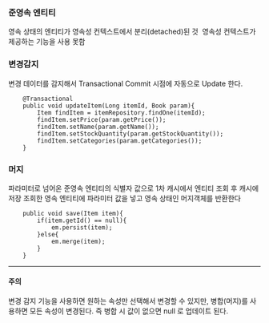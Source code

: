 ### 준영속 엔티티
영속 상태의 엔티티가 영속성 컨텍스트에서 분리(detached)된 것 
영속성 컨텍스트가 제공하는 기능을 사용 못함

### 변경감지

변경 데이터를 감지해서 Transactional Commit 시점에 자동으로 Update 한다.

```
    @Transactional
    public void updateItem(Long itemId, Book param){
        Item findItem = itemRepository.findOne(itemId);
        findItem.setPrice(param.getPrice());
        findItem.setName(param.getName());
        findItem.setStockQuantity(param.getStockQuantity());
        findItem.setCategories(param.getCategories());
    }
```

### 머지

파라미터로 넘어온 준영속 엔티티의 식별자 값으로 1차 캐시에서 엔티티 조회 후 캐시에 저장
조회한 영속 엔티티에 파라미터 값을 넣고 영속 상태인 머지객체를 반환한다

```
    public void save(Item item){
        if(item.getId() == null){
            em.persist(item);
        }else{
            em.merge(item);
        }
    }
```

-------------------------------------------------------------------------------------

#### 주의
변경 감지 기능을 사용하면 원하는 속성만 선택해서 변경할 수 있지만,
병합(머지)를 사용하면 모든 속성이 변경된다. 즉 병합 시 값이 없으면 null 로 업데이트 된다.
